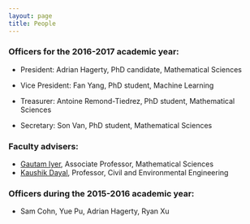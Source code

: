 ```yaml
---
layout: page
title: People
---
```

### Officers for the 2016-2017 academic year:

+ President: Adrian Hagerty, PhD candidate, Mathematical Sciences

+ Vice President: Fan Yang, PhD student, Machine Learning

+ Treasurer: Antoine Remond-Tiedrez, PhD student, Mathematical Sciences

+ Secretary: Son Van, PhD student, Mathematical Sciences

### Faculty advisers:
+ [Gautam Iyer](http://www.math.cmu.edu/~gautam/), Associate Professor, Mathematical Sciences
+ [Kaushik Dayal](https://sites.google.com/site/kaushikdayal/), Professor, Civil and Environmental Engineering

### Officers during the 2015-2016 academic year:
+ Sam Cohn, Yue Pu, Adrian Hagerty, Ryan Xu
